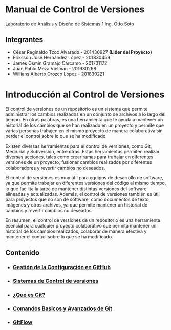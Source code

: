 # Manual de Control de Versiones
Laboratorio de Análisis y Diseño de Sistemas 1
Ing. Otto Soto
## Integrantes
- César Reginaldo Tzoc Alvarado - 201430927 **(Lider del Proyecto)**
- Eriksson José Hernández López - 201830459
- James Osmin Gramajo Cárcamo - 201731172
- Juan Pablo Meza Vielman - 201930268
- Willians Alberto Orozco López - 201830221


# Introducción al Control de Versiones
El control de versiones de un repositorio es un sistema que permite administrar los cambios realizados en un conjunto de archivos a lo largo del tiempo. En otras palabras, es una herramienta que te ayuda a mantener un historial de los cambios que se han realizado en un proyecto y permite que varias personas trabajen en el mismo proyecto de manera colaborativa sin perder el control sobre lo que se ha modificado.

Existen diversas herramientas para el control de versiones, como Git, Mercurial y Subversion, entre otras. Estas herramientas permiten realizar diversas acciones, tales como crear ramas para trabajar en diferentes versiones de un proyecto, fusionar cambios realizados por diferentes colaboradores y revertir cambios no deseados.

El control de versiones es muy útil para equipos de desarrollo de software, ya que permite trabajar en diferentes versiones del código al mismo tiempo, lo que facilita la tarea de mantener distintas versiones del software alineadas y actualizadas. Además, el control de versiones también es útil para proyectos que no son de software, como documentos de texto, imágenes y otros archivos, ya que permite mantener un historial de cambios y revertir cambios no deseados.

En resumen, el control de versiones de un repositorio es una herramienta esencial para cualquier proyecto colaborativo que permita mantener un historial de los cambios realizados, colaborar de manera efectiva y mantener el control sobre lo que se ha modificado.
## Contenido

- ### [Gestión de la Configuración en GitHub](https://github.com/ErikssonHerlo/ManualControlVersiones/blob/main/gestion-configuracion-git.md)

- ### [Sistemas de Control de versiones](https://github.com/ErikssonHerlo/ManualControlVersiones/blob/main/sistemas-control-de-versiones.md)

- ### [¿Qué es Git?](https://github.com/ErikssonHerlo/ManualControlVersiones/blob/main/Git.md)

- ### [Comandos Basicos y Avanzados de Git](https://github.com/ErikssonHerlo/ManualControlVersiones/blob/main/Git.md#comandos-b%C3%A1sicos-y-avanzados)


- ### [GitFlow](https://github.com/ErikssonHerlo/ManualControlVersiones/blob/main/GITFLOW.md)
